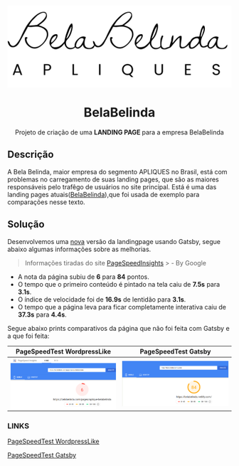 <img src="./src/images/logo-big.png" align="center"></img>
<h1 align="center">BelaBelinda</h1>
<p align="center">Projeto de criação de uma <strong>LANDING PAGE </strong> para a empresa BelaBelinda</p>

## Descrição
A Bela Belinda, maior empresa do segmento APLIQUES no Brasil, está com problemas no carregamento de suas landing pages, que são as maiores responsáveis pelo trafêgo de usuários no site principal. 
Está é uma das landing pages atuais([BelaBelinda](https://belabelinda.com/pages/aplique-belabelinda )),que foi usada de exemplo para comparações nesse texto.

## Solução
Desenvolvemos uma [nova](https://belabelinda.netlify.com/) versão da landingpage usando Gatsby, segue abaixo algumas informações sobre as melhorias.

> Informações tiradas do site [PageSpeedInsights](https://developers.google.com/speed/pagespeed/insights/) > - By Google

- A nota da página subiu de **6** para **84** pontos.
- O tempo que o primeiro conteúdo é pintado na tela caiu de **7.5s** para **3.1s**.
- O índice de velocidade foi de **16.9s** de lentidão para **3.1s**.
- O tempo que a página leva para ficar completamente interativa caiu de **37.3s** para **4.4s**. 

Segue abaixo prints comparativos da página que não foi feita com Gatsby e a que foi feita:

PageSpeedTest WordpressLike                              |  PageSpeedTest Gatsby
:-------------------------------------------------------:|:----------------------------------------------------:
<img src="./src/images/static/pagespeedtest-before.png" align="center"/>   |  <img src="./src/images/static/pagespeedtest-after.png" align="center"/>


### LINKS

[PageSpeedTest WordpressLike](https://developers.google.com/speed/pagespeed/insights/?url=https%3A%2F%2Fbelabelinda.com%2Fpages%2Faplique-belabelinda)

[PageSpeedTest Gatsby](https://developers.google.com/speed/pagespeed/insights/?url=https%3A%2F%2Fbelabelinda.netlify.com%2F)

